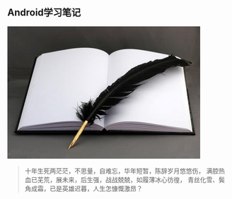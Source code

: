 ## Android学习笔记

![image](https://raw.githubusercontent.com/CharonChui/Pictures/master/note.jpg)

> 十年生死两茫茫，不思量，自难忘，华年短暂，陈辞岁月悠悠伤， 
> 满腔热血已芜荒，展未来，后生强，战战兢兢，如履薄冰心彷徨， 
> 青丝化雪、鬓角成霜，已是英雄迟暮，人生怎慷慨激昂？
